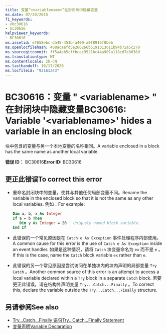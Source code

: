 ```yaml
---
title: 变量“<variablename>”在封闭块中隐藏变量
ms.date: 07/20/2015
f1_keywords:
- vbc30616
- bc30616
helpviewer_keywords:
- BC30616
ms.assetid: e7658ebc-da45-451b-a409-a0f8915f0beb
ms.openlocfilehash: 408acaafd5e266266b5191313611b94b72a5c270
ms.sourcegitcommit: ff5a4eb5cffbcac9521bc44a907a118cd7e8638d
ms.translationtype: MT
ms.contentlocale: zh-CN
ms.lasthandoff: 10/17/2020
ms.locfileid: "92161343"
---
```

# <a name="bc30616-variable-variablename-hides-a-variable-in-an-enclosing-block"></a><span data-ttu-id="2ef6e-102">BC30616：变量 " \<variablename> " 在封闭块中隐藏变量</span><span class="sxs-lookup"><span data-stu-id="2ef6e-102">BC30616: Variable '\<variablename>' hides a variable in an enclosing block</span></span>

<span data-ttu-id="2ef6e-103">块中包含的变量与另一个本地变量的名称相同。</span><span class="sxs-lookup"><span data-stu-id="2ef6e-103">A variable enclosed in a block has the same name as another local variable.</span></span>

 <span data-ttu-id="2ef6e-104">**错误 ID：** BC30616</span><span class="sxs-lookup"><span data-stu-id="2ef6e-104">**Error ID:** BC30616</span></span>

## <a name="to-correct-this-error"></a><span data-ttu-id="2ef6e-105">更正此错误</span><span class="sxs-lookup"><span data-stu-id="2ef6e-105">To correct this error</span></span>

- <span data-ttu-id="2ef6e-106">重命名封闭块中的变量，使其与其他任何局部变量不同。</span><span class="sxs-lookup"><span data-stu-id="2ef6e-106">Rename the variable in the enclosed block so that it is not the same as any other local variables.</span></span> <span data-ttu-id="2ef6e-107">例如：</span><span class="sxs-lookup"><span data-stu-id="2ef6e-107">For example:</span></span>

    ```vb
    Dim a, b, x As Integer
    If a = b Then
       Dim y As Integer = 20 ' Uniquely named block variable.
    End If
    ```

- <span data-ttu-id="2ef6e-108">此错误的一个常见原因是在 `Catch e As Exception` 事件处理程序内部使用。</span><span class="sxs-lookup"><span data-stu-id="2ef6e-108">A common cause for this error is the use of `Catch e As Exception` inside an event handler.</span></span> <span data-ttu-id="2ef6e-109">如果是这种情况，请将 `Catch` 块变量命名为 `ex` 而不是 `e` 。</span><span class="sxs-lookup"><span data-stu-id="2ef6e-109">If this is the case, name the `Catch` block variable `ex` rather than `e`.</span></span>

- <span data-ttu-id="2ef6e-110">此错误的另一个常见原因是尝试访问在单独块内的块内声明的局部变量 `Try` `Catch` 。</span><span class="sxs-lookup"><span data-stu-id="2ef6e-110">Another common source of this error is an attempt to access a local variable declared within a `Try` block in a separate `Catch` block.</span></span> <span data-ttu-id="2ef6e-111">若要更正此错误，请在结构外声明变量 `Try...Catch...Finally` 。</span><span class="sxs-lookup"><span data-stu-id="2ef6e-111">To correct this, declare the variable outside the `Try...Catch...Finally` structure.</span></span>

## <a name="see-also"></a><span data-ttu-id="2ef6e-112">另请参阅</span><span class="sxs-lookup"><span data-stu-id="2ef6e-112">See also</span></span>

- [<span data-ttu-id="2ef6e-113">Try...Catch...Finally 语句</span><span class="sxs-lookup"><span data-stu-id="2ef6e-113">Try...Catch...Finally Statement</span></span>](../statements/try-catch-finally-statement.md)
- [<span data-ttu-id="2ef6e-114">变量声明</span><span class="sxs-lookup"><span data-stu-id="2ef6e-114">Variable Declaration</span></span>](../../programming-guide/language-features/variables/variable-declaration.md)
